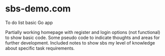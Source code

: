 # sbs-demo.com
To do list basic Go app

Partially working homepage with register and login options (not functional) to show basic code. Some pseudo code to indicate thoughts
and areas for further development.
Included notes to show sbs my level of knowledge about specific task requirements.
